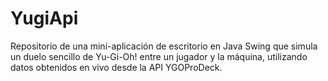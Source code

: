 # YugiApi
Repositorio de una mini-aplicación de escritorio en Java Swing que simula un duelo sencillo de Yu-Gi-Oh! entre un jugador y la máquina, utilizando datos obtenidos en vivo desde la API YGOProDeck.
